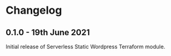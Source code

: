 # Changelog

## 0.1.0 - 19th June 2021

Initial release of Serverless Static Wordpress Terraform module.
